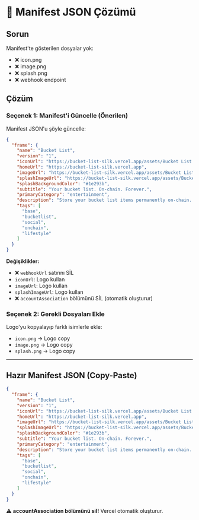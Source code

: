 # 🔧 Manifest JSON Çözümü

## Sorun
Manifest'te gösterilen dosyalar yok:
- ❌ icon.png
- ❌ image.png  
- ❌ splash.png
- ❌ webhook endpoint

## Çözüm

### Seçenek 1: Manifest'i Güncelle (Önerilen)

Manifest JSON'u şöyle güncelle:

```json
{
  "frame": {
    "name": "Bucket List",
    "version": "1",
    "iconUrl": "https://bucket-list-silk.vercel.app/assets/Bucket List Logo.png",
    "homeUrl": "https://bucket-list-silk.vercel.app",
    "imageUrl": "https://bucket-list-silk.vercel.app/assets/Bucket List Logo.png",
    "splashImageUrl": "https://bucket-list-silk.vercel.app/assets/Bucket List Logo.png",
    "splashBackgroundColor": "#1e293b",
    "subtitle": "Your bucket list. On-chain. Forever.",
    "primaryCategory": "entertainment",
    "description": "Store your bucket list items permanently on-chain. Add your dreams to the blockchain, and explore community bucket lists on Base.",
    "tags": [
      "base",
      "bucketlist",
      "social",
      "onchain",
      "lifestyle"
    ]
  }
}
```

**Değişiklikler:**
- ❌ `webhookUrl` satırını SİL
- `iconUrl`: Logo kullan
- `imageUrl`: Logo kullan  
- `splashImageUrl`: Logo kullan
- ❌ `accountAssociation` bölümünü SİL (otomatik oluşturur)

### Seçenek 2: Gerekli Dosyaları Ekle

Logo'yu kopyalayıp farklı isimlerle ekle:
- `icon.png` → Logo copy
- `image.png` → Logo copy
- `splash.png` → Logo copy

---

## Hazır Manifest JSON (Copy-Paste)

```json
{
  "frame": {
    "name": "Bucket List",
    "version": "1",
    "iconUrl": "https://bucket-list-silk.vercel.app/assets/Bucket List Logo.png",
    "homeUrl": "https://bucket-list-silk.vercel.app",
    "imageUrl": "https://bucket-list-silk.vercel.app/assets/Bucket List Logo.png",
    "splashImageUrl": "https://bucket-list-silk.vercel.app/assets/Bucket List Logo.png",
    "splashBackgroundColor": "#1e293b",
    "subtitle": "Your bucket list. On-chain. Forever.",
    "primaryCategory": "entertainment",
    "description": "Store your bucket list items permanently on-chain. Add your dreams to the blockchain, and explore community bucket lists on Base.",
    "tags": [
      "base",
      "bucketlist",
      "social",
      "onchain",
      "lifestyle"
    ]
  }
}
```

⚠️ **accountAssociation bölümünü sil!** Vercel otomatik oluşturur.




